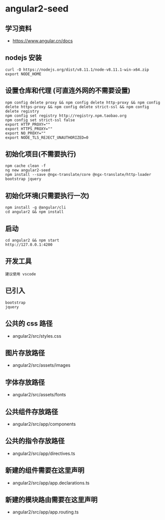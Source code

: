 # angular2-seed
## 学习资料
* https://www.angular.cn/docs

## nodejs 安装
```
curl -O https://nodejs.org/dist/v8.11.1/node-v8.11.1-win-x64.zip
export NODE_HOME
```

## 设置仓库和代理 (可直连外网的不需要设置)
```
npm config delete proxy && npm config delete http-proxy && npm config delete https-proxy && npm config delete strict-ssl && npm config delete registry
npm config set registry http://registry.npm.taobao.org
npm config set strict-ssl false
export HTTP_PROXY=""
export HTTPS_PROXY=""
export NO_PROXY=""
export NODE_TLS_REJECT_UNAUTHORIZED=0
```

## 初始化项目(不需要执行)
```
npm cache clean -f
ng new angular2-seed
npm install --save @ngx-translate/core @ngx-translate/http-loader bootstrap jquery
```

## 初始化环境(只需要执行一次)
```
npm install -g @angular/cli
cd angular2 && npm install
```

## 启动
```
cd angular2 && npm start
http://127.0.0.1:4200
```

## 开发工具
```
建议使用 vscode
```

## 已引入
```
bootstrap
jquery
```

## 公共的 css 路径
* angular2/src/styles.css

## 图片存放路径
* angular2/src/assets/images

## 字体存放路径
* angular2/src/assets/fonts

## 公共组件存放路径
* angular2/src/app/components

## 公共的指令存放路径
* angular2/src/app/directives.ts

## 新建的组件需要在这里声明
* angular2/src/app/app.declarations.ts

## 新建的模块路由需要在这里声明
* angular2/src/app/app.routing.ts